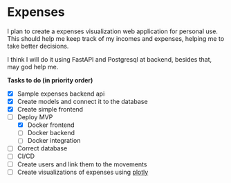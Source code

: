 # Expenses

I plan to create a expenses visualization web application for personal use.
This should help me keep track of my incomes and expenses, helping me to take better
decisions.
  
  
I think I will do it using FastAPI and Postgresql at backend, besides that,
may god help me.



**Tasks to do (in priority order)**
- [X] Sample expenses backend api
- [X] Create models and connect it to the database
- [X] Create simple frontend
- [ ] Deploy MVP
    - [X] Docker frontend
    - [ ] Docker backend
    - [ ] Docker integration
- [ ] Correct database 
- [ ] CI/CD
- [ ] Create users and link them to the movements
- [ ] Create visualizations of expenses using [plotly](https://plotly.com/)
